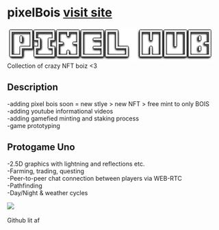 # pixelBois <a href="https://mooodev.github.io/pixelBois/">visit site</a>
<img src="https://raw.githubusercontent.com/mooodev/pixelBois/main/breathtakingSite/logo.png">
Collection of crazy NFT boiz <3


## Description
-adding pixel bois soon = new stlye > new NFT > free mint to only BOIS <br>
-adding youtube informational videos  <br>
-adding gamefied minting and staking process  <br>
-game prototyping  <br>

## Protogame Uno
-2.5D graphics with lightning and reflections etc.<br>
-Farming, trading, questing  <br>
-Peer-to-peer chat connection between players via WEB-RTC <br>
-Pathfinding<br>
-Day/Night & weather cycles  <br>

<img src="https://raw.githubusercontent.com/mooodev/pixelBois/main/breathtakingSite/images/cycleGif1.gif">

Github lit af
